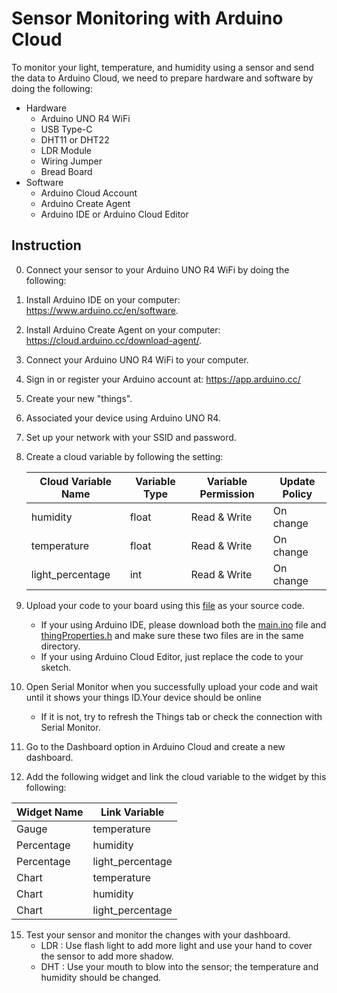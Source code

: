 # Sensor Monitoring with Arduino Cloud
To monitor your light, temperature, and humidity using a sensor and send the data to Arduino Cloud, we need to prepare hardware and software by doing the following:

- Hardware
  - Arduino UNO R4 WiFi
  - USB Type-C
  - DHT11 or DHT22
  - LDR Module
  - Wiring Jumper
  - Bread Board
- Software
  - Arduino Cloud Account
  - Arduino Create Agent
  - Arduino IDE or Arduino Cloud Editor

## Instruction
0. Connect your sensor to your Arduino UNO R4 WiFi by doing the following:
1. Install Arduino IDE on your computer: https://www.arduino.cc/en/software.
2. Install Arduino Create Agent on your computer: https://cloud.arduino.cc/download-agent/.
3. Connect your Arduino UNO R4 WiFi to your computer.
4. Sign in or register your Arduino account at: https://app.arduino.cc/
5. Create your new "things".
6. Associated your device using Arduino UNO R4.
7. Set up your network with your SSID and password.
8. Create a cloud variable by following the setting:
   
   | Cloud Variable Name | Variable Type | Variable Permission | Update Policy        |
   |---------------------|---------------|---------------------|-----------------------|
   | humidity           | float          | Read & Write        | On change      |
   | temperature           | float          | Read & Write        | On change      |
   | light_percentage           | int          | Read & Write        | On change      |

10. Upload your code to your board using this [file](https://github.com/PerfecXX/Arduino_UNOR4/blob/main/example/arduino_cloud/02-Sensor%20Monitoring/main.ino) as your source code.
    - If your using Arduino IDE, please download both the [main.ino](https://github.com/PerfecXX/Arduino_UNOR4/blob/main/example/arduino_cloud/02-Sensor%20Monitoring/main.ino) file and [thingProperties.h](https://github.com/PerfecXX/Arduino_UNOR4/blob/main/example/arduino_cloud/02-Sensor%20Monitoring/thingProperties.h) and make sure these two files are in the same directory.
    - If your using Arduino Cloud Editor, just replace the code to your sketch.
11. Open Serial Monitor when you successfully upload your code and wait until it shows your things ID.Your device should be online
    - If it is not, try to refresh the Things tab or check the connection with Serial Monitor.
13. Go to the Dashboard option in Arduino Cloud and create a new dashboard.
14. Add the following widget and link the cloud variable to the widget by this following:
    
   | Widget Name         | Link Variable       | 
   |---------------------|---------------------|
   | Gauge               | temperature         |
   | Percentage          | humidity            |
   | Percentage          | light_percentage    |
   | Chart               | temperature         |
   | Chart               | humidity            |
   | Chart               | light_percentage    |

15. Test your sensor and monitor the changes with your dashboard.
    - LDR : Use flash light to add more light and use your hand to cover the sensor to add more shadow.
    - DHT : Use your mouth to blow into the sensor; the temperature and humidity should be changed.
   
